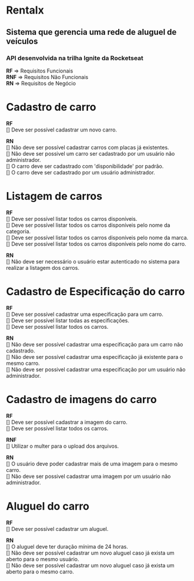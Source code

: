 # Rentalx
## Sistema que gerencia uma rede de aluguel de veículos
### API desenvolvida na trilha Ignite da Rocketseat

**RF** => Requisitos Funcionais     
**RNF** => Requisitos Não Funcionais    
**RN** => Requisitos de Negócio


# Cadastro de carro
**RF**  
[] Deve ser possível cadastrar um novo carro.  

**RN**  
[] Não deve ser possível cadastrar carros com placas já existentes.      
[] Não deve ser possivel um carro ser cadastrado por um usuário não administrador.     
[] O carro deve ser cadastrado com 'disponibilidade' por padrão.  
[] O carro deve ser cadastrado por um usuário administrador.

# Listagem de carros
**RF**  
[] Deve ser possível listar todos os carros disponíveis.   
[] Deve ser possível listar todos os carros disponíveis pelo nome da categoria.    
[] Deve ser possível listar todos os carros disponíveis pelo nome da marca.    
[] Deve ser possível listar todos os carros disponíveis pelo nome do carro.

**RN**  
[] Não deve ser necessário o usuário estar autenticado no sistema para realizar a listagem dos carros.

# Cadastro de Especificação do carro
**RF**  
[] Deve ser possível cadastrar uma especificação para um carro.    
[] Deve ser possível listar todas as especificações.   
[] Deve ser possível listar todos os carros.   

**RN**  
[] Não deve ser possível cadastrar uma especificação para um carro não cadastrado.     
[] Não deve ser possível cadastrar uma especificação já existente para o mesmo carro.  
[] Não deve ser possivel cadastrar uma especificação por um usuário não administrador. 

# Cadastro de imagens do carro
**RF**  
[] Deve ser possível cadastrar a imagem do carro.  
[] Deve ser possível listar todos os carros.

**RNF**     
[] Utilizar o multer para o upload dos arquivos.

**RN**  
[] O usuário deve poder cadastrar mais de uma imagem para o mesmo carro.   
[] Não deve ser possivel cadastrar uma imagem por um usuário não administrador.    

# Aluguel do carro
**RF**  
[] Deve ser possível cadastrar um aluguel.

**RN**  
[] O aluguel deve ter duração mínima de 24 horas.  
[] Não deve ser possível cadastrar um novo aluguel caso já exista um aberto para o mesmo usuário.  
[] Não deve ser possível cadastrar um novo aluguel caso já exista um aberto para o mesmo carro. 